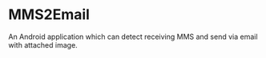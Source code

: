 MMS2Email
=========

An Android application which can detect receiving MMS and send via email with attached image.
